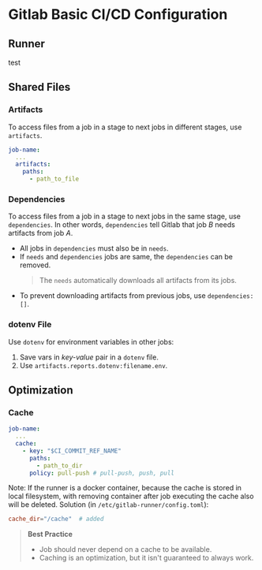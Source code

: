 # Gitlab Basic CI/CD Configuration

## Runner

test

## Shared Files

### Artifacts

To access files from a job in a stage to next jobs in different stages, use `artifacts`.

```yml
job-name:
  ...
  artifacts:
    paths:
      - path_to_file
```

### Dependencies

To access files from a job in a stage to next jobs in the same stage, use `dependencies`. In other words, `dependencies` tell Gitlab that job *B* needs artifacts from job *A*.

- All jobs in `dependencies` must also be in `needs`.
- If `needs` and `dependencies` jobs are same, the `dependencies` can be removed.
  > The `needs` automatically downloads all artifacts from its jobs.
- To prevent downloading artifacts from previous jobs, use `dependencies:[]`.

### dotenv File

Use `dotenv` for environment variables in other jobs:

  1. Save vars in *key-value* pair in a `dotenv` file.
  2. Use `artifacts.reports.dotenv:filename.env`.

## Optimization

### Cache

```yml
job-name:
  ...
  cache:
    - key: "$CI_COMMIT_REF_NAME"
      paths:
        - path_to_dir
      policy: pull-push # pull-push, push, pull
```

Note: If the runner is a docker container, because the cache is stored in local filesystem, with removing container after job executing the cache also will be deleted. Solution (in `/etc/gitlab-runner/config.toml`):

```toml
cache_dir="/cache"  # added
```

> **Best Practice**
>
> - Job should never depend on a cache to be available.
> - Caching is an optimization, but it isn't guaranteed to always work.
